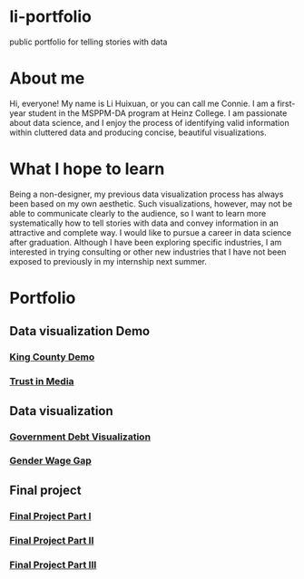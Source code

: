 # li-portfolio
public portfolio for telling stories with data

# About me
Hi, everyone! My name is Li Huixuan, or you can call me Connie. I am a first-year student in the MSPPM-DA program at Heinz College. I am passionate about data science, and I enjoy the process of identifying valid information within cluttered data and producing concise, beautiful visualizations.

# What I hope to learn
Being a non-designer, my previous data visualization process has always been based on my own aesthetic. Such visualizations, however, may not be able to communicate clearly to the audience, so I want to learn more systematically how to tell stories with data and convey information in an attractive and complete way. I would like to pursue a career in data science after graduation. Although I have been exploring specific industries, I am interested in trying consulting or other new industries that I have not been exposed to previously in my internship next summer.

# Portfolio
## Data visualization Demo
### [King County Demo](/kingcountydemo.md)
### [Trust in Media](/trustinmedia.md)
## Data visualization
### [Government Debt Visualization](/govdebtviz.md)
### [Gender Wage Gap](/genderwagegap.md)
## Final project
### [Final Project Part I](/final_project_HuixuanLi.md)
### [Final Project Part II](/final_project2_HuixuanLi.md)
### [Final Project Part III](/final_project3_HuixuanLi.md)
